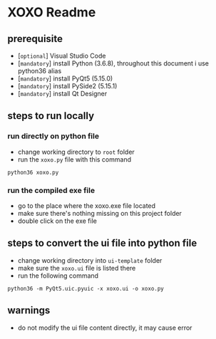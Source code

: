 # XOXO Readme #

## prerequisite ##
- [```optional```] Visual Studio Code
- [```mandatory```] install Python (3.6.8), throughout this document i use python36 alias
- [```mandatory```] install PyQt5 (5.15.0)
- [```mandatory```] install PySide2 (5.15.1)
- [```mandatory```] install Qt Designer

## steps to run locally ##

### run directly on python file ###
- change working directory to ```root``` folder
- run the ```xoxo.py``` file with this command
```
python36 xoxo.py
```

### run the compiled exe file ###
- go to the place where the xoxo.exe file located
- make sure there's nothing missing on this project folder
- double click on the exe file

## steps to convert the ui file into python file ##
- change working directory into ```ui-template``` folder
- make sure the ```xoxo.ui``` file is listed there
- run the following command
```
python36 -m PyQt5.uic.pyuic -x xoxo.ui -o xoxo.py
```

## warnings ##
- do not modify the ui file content directly, it may cause error
